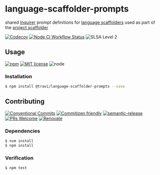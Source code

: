# language-scaffolder-prompts

shared [Inquirer](https://www.npmjs.com/package/inquirer) prompt definitions for
[language scaffolders](https://github.com/travi/project-scaffolder#languages-optional)
used as part of the [project scaffolder](https://github.com/travi/project-scaffolder)

<!--status-badges start -->

[![Codecov][coverage-badge]][coverage-link]
[![Node CI Workflow Status][github-actions-ci-badge]][github-actions-ci-link]
![SLSA Level 2][slsa-badge]

<!--status-badges end -->

## Usage

<!--consumer-badges start -->

[![npm][npm-badge]][npm-link]
[![MIT license][license-badge]][license-link]
![node][node-badge]

<!--consumer-badges end -->

### Installation

```sh
$ npm install @travi/language-scaffolder-prompts --save
```

## Contributing

<!--contribution-badges start -->

[![Conventional Commits][commit-convention-badge]][commit-convention-link]
[![Commitizen friendly][commitizen-badge]][commitizen-link]
[![semantic-release][semantic-release-badge]][semantic-release-link]
[![PRs Welcome][PRs-badge]][PRs-link]
[![Renovate][renovate-badge]][renovate-link]

<!--contribution-badges end -->

### Dependencies

```sh
$ nvm install
$ npm install
```

### Verification

```sh
$ npm test
```

[npm-link]: https://www.npmjs.com/package/@travi/language-scaffolder-prompts

[npm-badge]: https://img.shields.io/npm/v/@travi/language-scaffolder-prompts?logo=npm

[license-link]: LICENSE

[license-badge]: https://img.shields.io/github/license/travi/language-scaffolder-prompts.svg?logo=opensourceinitiative

[coverage-link]: https://codecov.io/github/travi/language-scaffolder-prompts

[coverage-badge]: https://img.shields.io/codecov/c/github/travi/language-scaffolder-prompts?logo=codecov

[commit-convention-link]: https://conventionalcommits.org

[commit-convention-badge]: https://img.shields.io/badge/Conventional%20Commits-1.0.0-yellow.svg

[commitizen-link]: http://commitizen.github.io/cz-cli/

[commitizen-badge]: https://img.shields.io/badge/commitizen-friendly-brightgreen.svg

[semantic-release-link]: https://github.com/semantic-release/semantic-release

[semantic-release-badge]: https://img.shields.io/badge/semantic--release-angular-e10079?logo=semantic-release

[PRs-link]: http://makeapullrequest.com

[PRs-badge]: https://img.shields.io/badge/PRs-welcome-brightgreen.svg

[renovate-link]: https://renovatebot.com

[renovate-badge]: https://img.shields.io/badge/renovate-enabled-brightgreen.svg?logo=renovatebot

[github-actions-ci-link]: https://github.com/travi/language-scaffolder-prompts/actions?query=workflow%3A%22Node.js+CI%22+branch%3Amaster

[github-actions-ci-badge]: https://img.shields.io/github/actions/workflow/status/travi/language-scaffolder-prompts/node-ci.yml.svg?branch=master&logo=github

[slsa-badge]: https://slsa.dev/images/gh-badge-level2.svg

[node-badge]: https://img.shields.io/node/v/@travi/language-scaffolder-prompts?logo=node.js
